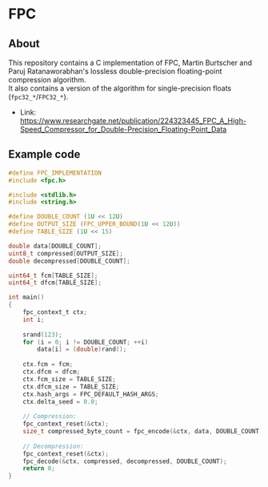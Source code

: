 # FPC
## About
This repository contains a C implementation of FPC, Martin Burtscher and Paruj Ratanaworabhan's lossless double-precision floating-point compression algorithm.  
It also contains a version of the algorithm for single-precision floats (`fpc32_*`/`FPC32_*`).
  
- Link: https://www.researchgate.net/publication/224323445_FPC_A_High-Speed_Compressor_for_Double-Precision_Floating-Point_Data
## Example code
```c
#define FPC_IMPLEMENTATION
#include <fpc.h>

#include <stdlib.h>
#include <string.h>

#define DOUBLE_COUNT (1U << 12U)
#define OUTPUT_SIZE (FPC_UPPER_BOUND(1U << 12U))
#define TABLE_SIZE (1U << 15)

double data[DOUBLE_COUNT];
uint8_t compressed[OUTPUT_SIZE];
double decompressed[DOUBLE_COUNT];

uint64_t fcm[TABLE_SIZE];
uint64_t dfcm[TABLE_SIZE];

int main()
{
    fpc_context_t ctx;
    int i;
    
    srand(123);
    for (i = 0; i != DOUBLE_COUNT; ++i)
    	data[i] = (double)rand();
        
    ctx.fcm = fcm;
    ctx.dfcm = dfcm;
    ctx.fcm_size = TABLE_SIZE;
    ctx.dfcm_size = TABLE_SIZE;
    ctx.hash_args = FPC_DEFAULT_HASH_ARGS;
    ctx.delta_seed = 0.0;
    
    // Compression:
    fpc_context_reset(&ctx);
    size_t compressed_byte_count = fpc_encode(&ctx, data, DOUBLE_COUNT, compressed);
    
    // Decompression:
    fpc_context_reset(&ctx);
    fpc_decode(&ctx, compressed, decompressed, DOUBLE_COUNT);
    return 0;
}
```
